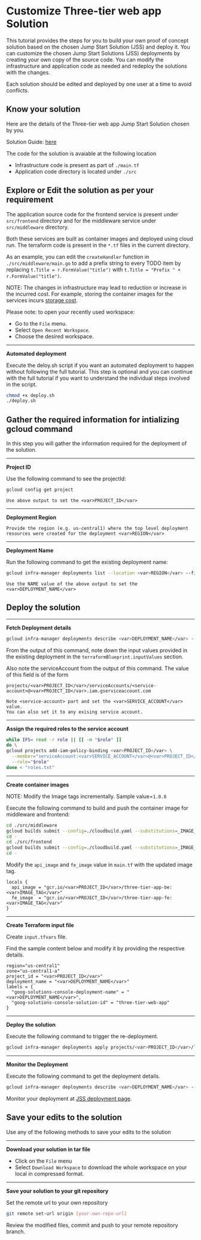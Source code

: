 <walkthrough-metadata>
  <meta name="title" content="Edit Jumpstart Solution and deploy tutorial " />
   <meta name="description" content="Make it mine neos tutorial" />
  <meta name="component_id" content="1361081" />
  <meta name="unlisted" content="true" />
  <meta name="short_id" content="true" />
</walkthrough-metadata>

# Customize Three-tier web app Solution

This tutorial provides the steps for you to build your own proof of concept solution based on the chosen Jump Start Solution (JSS) and deploy it. You can customize the chosen Jump Start Solutions (JSS) deployments by creating your own copy of the source code. You can modify the infrastructure and application code as needed and redeploy the solutions with the changes.

Each solution should be edited and deployed by one user at a time to avoid conflicts.

## Know your solution

Here are the details of the Three-tier web app Jump Start Solution chosen by you.

Solution Guide: [here](https://cloud.google.com/architecture/application-development/three-tier-web-app)

The code for the solution is avaiable at the following location
* Infrastructure code is present as part of `./main.tf`
* Application code directory is located under `./src`


## Explore or Edit the solution as per your requirement

The application source code for the frontend service is present under `src/frontend` directory and for the middleware service under `src/middleware` directory. 

Both these services are built as container images and deployed using cloud run. The terraform code is present in the `*.tf` files in the current directory.

As an example, you can edit the `createHandler` function in `./src/middleware/main.go` to add a prefix string to every TODO item by replacing `t.Title = r.FormValue("title")` with `t.Title = "Prefix " + r.FormValue("title")`.

NOTE: The changes in infrastructure may lead to reduction or increase in the incurred cost. For example, storing the container images for the services incurs [storage cost](https://cloud.google.com/container-registry/pricing).

Please note: to open your recently used workspace:
* Go to the `File` menu.
* Select `Open Recent Workspace`.
* Choose the desired workspace.


---
**Automated deployment**

Execute the deloy.sh script if you want an automated deployment to happen without following the full tutorial.
This step is optional and you can continue with the full tutorial if you want to understand the individual steps involved in the script.

```bash
chmod +x deploy.sh
./deploy.sh
```

## Gather the required information for intializing gcloud command

In this step you will gather the information required for the deployment of the solution.

---
**Project ID**

Use the following command to see the projectId:

```bash
gcloud config get project
```

```
Use above output to set the <var>PROJECT_ID</var>
```

---
**Deployment Region**

```
Provide the region (e.g. us-central1) where the top level deployment resources were created for the deployment <var>REGION</var>
```

---
**Deployment Name**

Run the following command to get the existing deployment name:
```bash
gcloud infra-manager deployments list --location <var>REGION</var> --filter="labels.goog-solutions-console-deployment-name:* AND labels.goog-solutions-console-solution-id:three-tier-web-app"
```

```
Use the NAME value of the above output to set the <var>DEPLOYMENT_NAME</var>
```


## Deploy the solution


---
**Fetch Deployment details**
```bash
gcloud infra-manager deployments describe <var>DEPLOYMENT_NAME</var> --location <var>REGION</var>
```
From the output of this command, note down the input values provided in the existing deployment in the `terraformBlueprint.inputValues` section.

Also note the serviceAccount from the output of this command. The value of this field is of the form 
```
projects/<var>PROJECT_ID</var>/serviceAccounts/<service-account>@<var>PROJECT_ID</var>.iam.gserviceaccount.com
```

```
Note <service-account> part and set the <var>SERVICE_ACCOUNT</var> value.
You can also set it to any exising service account.
```

---
**Assign the required roles to the service account**
```bash
while IFS= read -r role || [[ -n "$role" ]]
do \
gcloud projects add-iam-policy-binding <var>PROJECT_ID</var> \
  --member="serviceAccount:<var>SERVICE_ACCOUNT</var>@<var>PROJECT_ID</var>.iam.gserviceaccount.com" \
  --role="$role"
done < "roles.txt"
```

----
**Create container images**

NOTE: Modify the Image tags incrementally. Sample value=`1.0.0`

Execute the following command to build and push the container image for middleware and frontend:
```bash
cd ./src/middleware
gcloud builds submit --config=./cloudbuild.yaml --substitutions=_IMAGE_TAG="<var>IMAGE_TAG</var>"
cd -
cd ./src/frontend
gcloud builds submit --config=./cloudbuild.yaml --substitutions=_IMAGE_TAG="<var>IMAGE_TAG</var>"
cd -
```

Modify the `api_image` and `fe_image` value in `main.tf` with the updated image tag.
```
locals {
  api_image = "gcr.io/<var>PROJECT_ID</var>/three-tier-app-be:<var>IMAGE_TAG</var>"
  fe_image  = "gcr.io/<var>PROJECT_ID</var>/three-tier-app-fe:<var>IMAGE_TAG</var>"
}
```

---
**Create Terraform input file**

Create `input.tfvars` file.

Find the sample content below and modify it by providing the respective details.
```
region="us-central1"
zone="us-central1-a"
project_id = "<var>PROJECT_ID</var>"
deployment_name = "<var>DEPLOYMENT_NAME</var>"
labels = {
  "goog-solutions-console-deployment-name" = "<var>DEPLOYMENT_NAME</var>",
  "goog-solutions-console-solution-id" = "three-tier-web-app"
}
```

---
**Deploy the solution**

Execute the following command to trigger the re-deployment. 
```bash
gcloud infra-manager deployments apply projects/<var>PROJECT_ID</var>/locations/<var>REGION</var>/deployments/<var>DEPLOYMENT_NAME</var> --service-account projects/<var>PROJECT_ID</var>/serviceAccounts/<var>SERVICE_ACCOUNT</var>@<var>PROJECT_ID</var>.iam.gserviceaccount.com --local-source="."     --inputs-file=./input.tfvars --labels="modification-reason=make-it-mine,goog-solutions-console-deployment-name=<var>DEPLOYMENT_NAME</var>,goog-solutions-console-solution-id=three-tier-web-app"
```

---
**Monitor the Deployment**

Execute the following command to get the deployment details.

```bash
gcloud infra-manager deployments describe <var>DEPLOYMENT_NAME</var> --location <var>REGION</var>
```

Monitor your deployment at [JSS deployment page](https://console.cloud.google.com/products/solutions/deployments?pageState=(%22deployments%22:(%22f%22:%22%255B%257B_22k_22_3A_22Labels_22_2C_22t_22_3A13_2C_22v_22_3A_22_5C_22modification-reason%2520_3A%2520make-it-mine_5C_22_22_2C_22s_22_3Atrue_2C_22i_22_3A_22deployment.labels_22%257D%255D%22))).

## Save your edits to the solution

Use any of the following methods to save your edits to the solution

---
**Download your solution in tar file**
* Click on the `File` menu
* Select `Download Workspace` to download the whole workspace on your local in compressed format.

---
**Save your solution to your git repository**

Set the remote url to your own repository
```bash 
git remote set-url origin [your-own-repo-url]
```

Review the modified files, commit and push to your remote repository branch.
<walkthrough-inline-feedback></walkthrough-inline-feedback>
